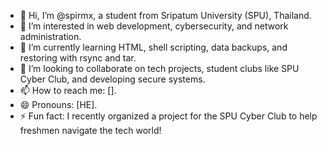 - 👋 Hi, I’m @spirmx, a student from Sripatum University (SPU), Thailand.
- 👀 I’m interested in web development, cybersecurity, and network administration.
- 🌱 I’m currently learning HTML, shell scripting, data backups, and restoring with rsync and tar.
- 💞️ I’m looking to collaborate on tech projects, student clubs like SPU Cyber Club, and developing secure systems.
- 📫 How to reach me: [].
- 😄 Pronouns: [HE].
- ⚡ Fun fact: I recently organized a project for the SPU Cyber Club to help freshmen navigate the tech world!
